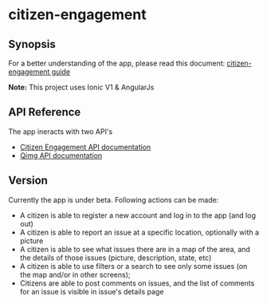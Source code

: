 # citizen-engagement
## Synopsis
For a better understanding of the app, please read this document:
[citizen-engagement guide](https://github.com/SanSolo/citizen-engagement/blob/master/hooks/explicationAppMob.pdf "Citizen-engagement Guide")

**Note:** This project uses Ionic V1 & AngularJs


## API Reference

The app ineracts with two API's
- [Citizen Engagement API documentation](https://mediacomem.github.io/comem-citizen-engagement-api/)
- [Qimg API documentation](https://mediacomem.github.io/comem-qimg/)


## Version

Currently the app is under beta. Following actions can be made:

- A citizen is able to register a new account and log in to the app (and log out)
- A citizen is able to report an issue at a specific location, optionally with a picture
- A citizen is able to see what issues there are in a map of the area, and the details of those issues (picture, description, state, etc)
- A citizen is able to use filters or a search to see only some issues (on the map and/or in other screens);
- Citizens are able to post comments on issues, and the list of comments for an issue is visible in issue's details page
